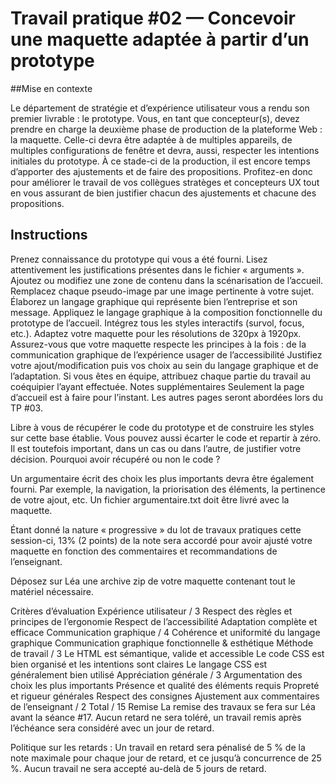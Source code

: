 # Travail pratique #02 — Concevoir une maquette adaptée à partir d’un prototype

##Mise en contexte

Le département de stratégie et d’expérience utilisateur vous a rendu son premier livrable : le prototype. Vous, en tant que concepteur(s), devez prendre en charge la deuxième phase de production de la plateforme Web : la maquette. Celle-ci devra être adaptée à de multiples appareils, de multiples configurations de fenêtre et devra, aussi, respecter les intentions initiales du prototype. À ce stade-ci de la production, il est encore temps d’apporter des ajustements et de faire des propositions. Profitez-en donc pour améliorer le travail de vos collègues stratèges et concepteurs UX tout en vous assurant de bien justifier chacun des ajustements et chacune des propositions.

## Instructions

Prenez connaissance du prototype qui vous a été fourni.
Lisez attentivement les justifications présentes dans le fichier « arguments ».
Ajoutez ou modifiez une zone de contenu dans la scénarisation de l’accueil.
Remplacez chaque pseudo-image par une image pertinente à votre sujet.
Élaborez un langage graphique qui représente bien l’entreprise et son message.
Appliquez le langage graphique à la composition fonctionnelle du prototype de l’accueil.
Intégrez tous les styles interactifs (survol, focus, etc.).
Adaptez votre maquette pour les résolutions de 320px à 1920px.
Assurez-vous que votre maquette respecte les principes à la fois :
de la communication graphique
de l’expérience usager
de l’accessibilité
Justifiez votre ajout/modification puis vos choix au sein du langage graphique et de l’adaptation.
Si vous êtes en équipe, attribuez chaque partie du travail au coéquipier l’ayant effectuée.
Notes supplémentaires
Seulement la page d’accueil est à faire pour l’instant. Les autres pages seront abordées lors du TP #03.

Libre à vous de récupérer le code du prototype et de construire les styles sur cette base établie. Vous pouvez aussi écarter le code et repartir à zéro. Il est toutefois important, dans un cas ou dans l’autre, de justifier votre décision. Pourquoi avoir récupéré ou non le code ?

Un argumentaire écrit des choix les plus importants devra être également fourni. Par exemple, la navigation, la priorisation des éléments, la pertinence de votre ajout, etc. Un fichier argumentaire.txt doit être livré avec la maquette.

Étant donné la nature « progressive » du lot de travaux pratiques cette session-ci, 13% (2 points) de la note sera accordé pour avoir ajusté votre maquette en fonction des commentaires et recommandations de l’enseignant.

Déposez sur Léa une archive zip de votre maquette contenant tout le matériel nécessaire.

Critères d’évaluation
Expérience utilisateur / 3
Respect des règles et principes de l’ergonomie
Respect de l’accessibilité
Adaptation complète et efficace
Communication graphique / 4
Cohérence et uniformité du langage graphique
Communication graphique fonctionnelle & esthétique
Méthode de travail / 3
Le HTML est sémantique, valide et accessible
Le code CSS est bien organisé et les intentions sont claires
Le langage CSS est généralement bien utilisé
Appréciation générale / 3
Argumentation des choix les plus importants
Présence et qualité des éléments requis
Propreté et rigueur générales
Respect des consignes
Ajustement aux commentaires de l’enseignant / 2
Total / 15
Remise
La remise des travaux se fera sur Léa avant la séance #17. Aucun retard ne sera toléré, un travail remis après l’échéance sera considéré avec un jour de retard.

Politique sur les retards : Un travail en retard sera pénalisé de 5 % de la note maximale pour chaque jour de retard, et ce jusqu’à concurrence de 25 %. Aucun travail ne sera accepté au-delà de 5 jours de retard.
